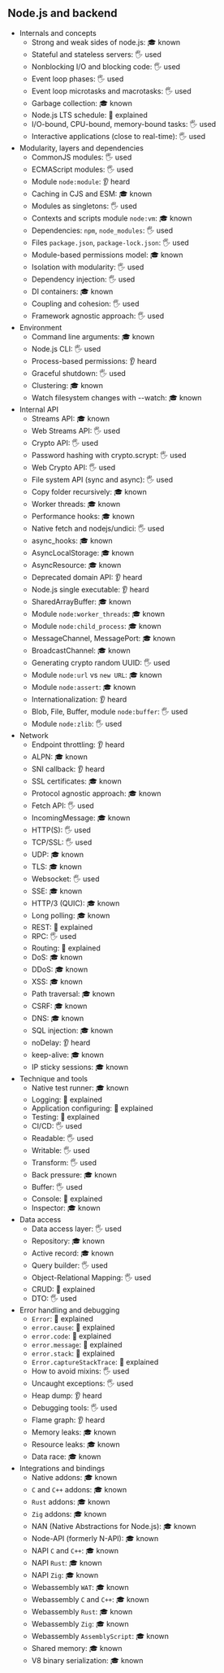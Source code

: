 ## Node.js and backend

- Internals and concepts
  - Strong and weak sides of node.js: 🎓 known
  - Stateful and stateless servers: 🖐️ used
  - Nonblocking I/O and blocking code: 🖐️ used
  - Event loop phases: 🖐️ used
  - Event loop microtasks and macrotasks: 🖐️ used
  - Garbage collection: 🎓 known
  - Node.js LTS schedule: 🙋 explained
  - I/O-bound, CPU-bound, memory-bound tasks: 🖐️ used
  - Interactive applications (close to real-time): 🖐️ used
- Modularity, layers and dependencies
  - CommonJS modules: 🖐️ used
  - ECMAScript modules: 🖐️ used
  - Module `node:module`: 👂 heard
  - Caching in CJS and ESM: 🎓 known
  - Modules as singletons: 🖐️ used
  - Contexts and scripts module `node:vm`: 🎓 known
  - Dependencies: `npm`, `node_modules`: 🖐️ used
  - Files `package.json`, `package-lock.json`: 🖐️ used
  - Module-based permissions model: 🎓 known
  - Isolation with modularity: 🖐️ used
  - Dependency injection: 🖐️ used
  - DI containers: 🎓 known
  - Coupling and cohesion: 🖐️ used
  - Framework agnostic approach: 🖐️ used
- Environment
  - Command line arguments: 🎓 known
  - Node.js CLI: 🖐️ used
  - Process-based permissions: 👂 heard
  - Graceful shutdown: 🖐️ used
  - Clustering: 🎓 known
  - Watch filesystem changes with --watch: 🎓 known
- Internal API
  - Streams API: 🎓 known
  - Web Streams API: 🖐️ used
  - Crypto API: 🖐️ used
  - Password hashing with crypto.scrypt: 🖐️ used
  - Web Crypto API: 🖐️ used
  - File system API (sync and async): 🖐️ used
  - Copy folder recursively: 🎓 known
  - Worker threads: 🎓 known
  - Performance hooks: 🎓 known
  - Native fetch and nodejs/undici: 🖐️ used
  - async_hooks: 🎓 known
  - AsyncLocalStorage: 🎓 known
  - AsyncResource: 🎓 known
  - Deprecated domain API: 👂 heard
  - Node.js single executable: 👂 heard
  - SharedArrayBuffer: 🎓 known
  - Module `node:worker_threads`: 🎓 known
  - Module `node:child_process`: 🎓 known
  - MessageChannel, MessagePort: 🎓 known
  - BroadcastChannel: 🎓 known
  - Generating crypto random UUID: 🖐️ used
  - Module `node:url` vs `new URL`: 🎓 known
  - Module `node:assert`: 🎓 known
  - Internationalization: 👂 heard
  - Blob, File, Buffer, module `node:buffer`: 🖐️ used
  - Module `node:zlib`: 🖐️ used
- Network
  - Endpoint throttling: 👂 heard
  - ALPN: 🎓 known
  - SNI callback: 👂 heard
  - SSL certificates: 🎓 known
  - Protocol agnostic approach: 🎓 known
  - Fetch API: 🖐️ used
  - IncomingMessage: 🎓 known
  - HTTP(S): 🖐️ used
  - TCP/SSL: 🖐️ used
  - UDP: 🎓 known
  - TLS: 🎓 known
  - Websocket: 🖐️ used
  - SSE: 🎓 known
  - HTTP/3 (QUIC): 🎓 known
  - Long polling: 🎓 known
  - REST: 🙋 explained
  - RPC: 🖐️ used
  - Routing: 🙋 explained
  - DoS: 🎓 known
  - DDoS: 🎓 known
  - XSS: 🎓 known
  - Path traversal: 🎓 known
  - CSRF: 🎓 known
  - DNS: 🎓 known
  - SQL injection: 🎓 known
  - noDelay: 👂 heard
  - keep-alive: 🎓 known
  - IP sticky sessions: 🎓 known
- Technique and tools
  - Native test runner: 🎓 known
  - Logging: 🙋 explained
  - Application configuring: 🙋 explained
  - Testing: 🙋 explained
  - CI/CD: 🖐️ used
  - Readable: 🖐️ used
  - Writable: 🖐️ used
  - Transform: 🖐️ used
  - Back pressure: 🎓 known
  - Buffer: 🖐️ used
  - Console: 🙋 explained
  - Inspector: 🎓 known
- Data access
  - Data access layer: 🖐️ used
  - Repository: 🎓 known
  - Active record: 🎓 known
  - Query builder: 🖐️ used
  - Object-Relational Mapping: 🖐️ used
  - CRUD: 🙋 explained
  - DTO: 🖐️ used
- Error handling and debugging
  - `Error`: 🙋 explained
  - `error.cause`: 🙋 explained
  - `error.code`: 🙋 explained
  - `error.message`: 🙋 explained
  - `error.stack`: 🙋 explained
  - `Error.captureStackTrace`: 🙋 explained
  - How to avoid mixins: 🖐️ used
  - Uncaught exceptions: 🖐️ used
  - Heap dump: 👂 heard
  - Debugging tools: 🖐️ used
  - Flame graph: 👂 heard
  - Memory leaks: 🎓 known
  - Resource leaks: 🎓 known
  - Data race: 🎓 known
- Integrations and bindings
  - Native addons: 🎓 known
  - `C` and `C++` addons: 🎓 known
  - `Rust` addons: 🎓 known
  - `Zig` addons: 🎓 known
  - NAN (Native Abstractions for Node.js): 🎓 known
  - Node-API (formerly N-API): 🎓 known
  - NAPI `C` and `C++`: 🎓 known
  - NAPI `Rust`: 🎓 known
  - NAPI `Zig`: 🎓 known
  - Webassembly `WAT`: 🎓 known
  - Webassembly `C` and `C++`: 🎓 known
  - Webassembly `Rust`: 🎓 known
  - Webassembly `Zig`: 🎓 known
  - Webassembly `AssemblyScript`: 🎓 known
  - Shared memory: 🎓 known
  - V8 binary serialization: 🎓 known
